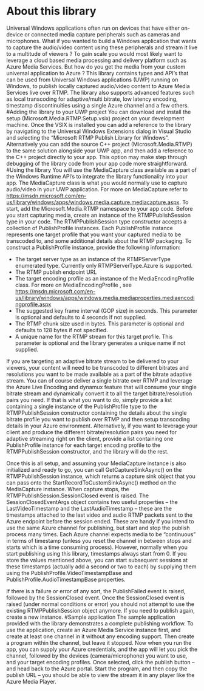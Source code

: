 # About this library
Universal Windows applications often run on devices that have either on-device or connected media capture peripherals such as cameras and microphones. What if you wanted to build a Windows application that wants to capture the audio/video content using these peripherals and stream it live to a multitude of viewers ? To gain scale you would most likely want to leverage a cloud based media processing and delivery platform such as Azure Media Services. But how do you get the media from your custom universal application to Azure ? 
This library contains types and API’s that can be used from Universal Windows applications (UWP) running on Windows, to publish locally captured audio/video content to Azure Media Services live over RTMP.  The library also supports advanced features such as local transcoding for adaptive/multi bitrate, low latency encoding, timestamp discontinuities using a single Azure channel and a few others.
#Adding the library to your UWP project
You can download and install the setup (Microsoft.Media.RTMP.Setup.vsix) project on your development machine. Once the VSIX is installed you can add a reference to the library by navigating to the Universal Windows Extensions dialog in Visual Studio and selecting the “Microsoft RTMP Publish Library for Windows”.
Alternatively you can add the source C++ project  (Microsoft.Media.RTMP) to the same solution alongside your UWP app, and then add a reference to the C++ project directly to your app. This option may make step through debugging of the library code from your app code more straightforward.
#Using the library
You will use the MediaCapture class available as a part of the Windows Runtime API’s to integrate the library functionality into your app. The MediaCapture class is what you would normally use to capture audio/video in your UWP application. For more on MediaCapture refer to https://msdn.microsoft.com/en-us/library/windows/apps/windows.media.capture.mediacapture.aspx. 
To start, add the Microsoft.Media.RTMP namespace to your app code. Before you start capturing media, create an instance of the RTMPPublishSession type in your code. The RTMPPublishSession type constructor accepts a collection of PublishProfile instances. Each PublishProfile instance represents one target profile that you want your captured media to be transcoded to, and some additional details about the RTMP packaging. 
To construct a PublishProfile instance, provide the following information:
* The target server type as an instance of the RTMPServerType enumerated type. Currently only  RTMPServerType.Azure is supported.
* The RTMP publish endpoint URL
* The target encoding profile as an instance of the MediaEncodingProfile class. For more on MediaEncodingProfile , see https://msdn.microsoft.com/en-us/library/windows/apps/windows.media.mediaproperties.mediaencodingprofile.aspx
* The suggested key frame interval (GOP size) in seconds. This parameter is optional and defaults to 4 seconds if not supplied.
* The RTMP chunk size used in bytes. This parameter is optional and defaults to 128 bytes if not specified.
* A unique name for the RTMP stream for this target profile. This parameter is optional and the library generates a unique name if not supplied.

If you are targeting an adaptive bitrate stream to be delivered to your viewers, your content will need to be transcoded to different bitrates and resolutions you want to be made available as a part of the bitrate adaptive stream. You can of course deliver a single bitrate over RTMP and leverage the Azure Live Encoding and dynamux feature that will consume your single bitrate stream and dynamically convert it to all the target bitrate/resolution pairs you need. If that is what you want to do, simply provide a list containing a single instance of the PublishProfile type to the RTMPPublishSession constructor containing the details about the single bitrate profile you want to publish over RTMP and then setup transcoding details in your Azure environment. 
Alternatively, if you want to leverage your client and produce the different bitrate/resolution pairs you need for adaptive streaming right on the client, provide a list containing one PublishProfile instance for each target encoding profile to the RTMPPublishSession constructor, and the library will do the rest. 

Once this is all setup, and assuming your MediaCapture instance is also initialized and ready to go, you can call GetCaptureSinkAsync() on the RTMPPublishSession instance, which returns a capture sink object that you can pass onto the StartRecordToCustomSinkAsync() method on the MediaCapture instance.
When capture stops, the RTMPPublishSession.SessionClosed event is raised. The SessionClosedEventArgs object contains two useful properties – the LastVideoTimestamp and the LastAudioTimestamp – these are the timestamps attached to the last video and audio RTMP packets sent to the Azure endpoint before the session ended. These are handy if you intend to use the same Azure channel for publishing, but start and stop the publish process many times. Each Azure channel expects media to be “continuous” in terms of timestamp (unless you reset the channel in between stops and starts which is a time consuming process). However, normally when you start publishing using this library, timestamps always start from 0.  If you store the values mentioned above, you can start subsequent sessions at these timestamps (actually add a second or two to each) by supplying them using the PublishProfile.VideoTimestampBase and PublishProfile.AudioTimestampBase properties. 

If there is a failure or error of any sort, the  PublishFailed event is raised, followed by the SessionClosed event. Once the SessionClosed event is raised (under normal conditions or error) you should not attempt to use the existing RTMPPublishSession object anymore. If you need to publish again, create a new instance.
#Sample application
The sample application provided with the library demonstrates a complete publishing workflow. To use the application, create an Azure Media Service instance first, and create at least one channel in it without any encoding support. Then create a program within the channel, but leave it stopped. Now when you run the app, you can supply your Azure credentials, and the app will let you pick the channel, followed by the devices (camera/microphone) you want to use, and your target encoding profiles. Once selected, click the publish button – and head back to the Azure portal. Start the program, and then copy the publish URL – you should be able to view the stream it in any player like the Azure Media Player.
